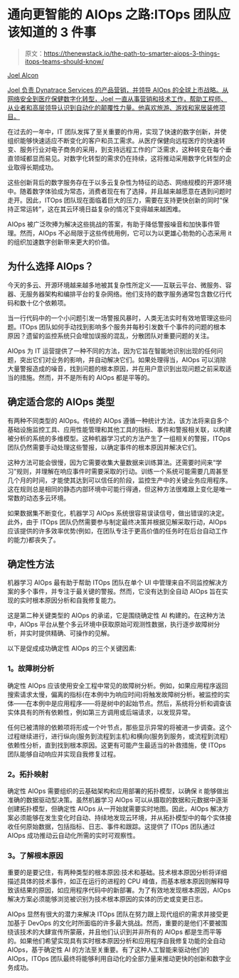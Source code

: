 # 通向更智能的 AIOps 之路:ITOps 团队应该知道的 3 件事

> 原文：<https://thenewstack.io/the-path-to-smarter-aiops-3-things-itops-teams-should-know/>

[](https://www.linkedin.com/in/joel-alcon-19289b6/)

[Joel Alcon](https://www.linkedin.com/in/joel-alcon-19289b6/)

[Joel 负责 Dynatrace Services 的产品营销，并领导 AIOps 的全球上市战略。从网络安全到医疗保健数字化转型，Joel 一直从事营销和技术工作，帮助工程师、从业者和高层领导认识到自动化的颠覆性力量。他喜欢旅游、游戏和家居装修项目。](https://www.linkedin.com/in/joel-alcon-19289b6/)

[](https://www.linkedin.com/in/joel-alcon-19289b6/)[](https://www.linkedin.com/in/joel-alcon-19289b6/)

在过去的一年中，IT 团队发挥了至关重要的作用，实现了快速的数字创新，并使组织能够快速适应不断变化的客户和员工需求。从医疗保健向远程医疗的快速转变、服务行业对电子商务的采用，到支持远程工作的广泛需求，这种转变在每个垂直领域都显而易见。对数字化转型的需求仍在持续，这将推动采用数字化转型的企业取得长期成功。

这些创新背后的数字服务存在于以多云复杂性为特征的动态、网络规模的开源环境中。随着数字体验成为常态，消费者现在有了选择，并且越来越愿意在遇到问题时走开。因此，ITOps 团队现在面临着巨大的压力，需要在支持更快创新的同时“保持正常运转”，这在其云环境日益复杂的情况下变得越来越困难。

AIOps 被广泛吹捧为解决这些挑战的答案，有助于降低警报噪音和加快事件管理。然而，AIOps 不必局限于这些传统用例，它可以为以更雄心勃勃的心态采用 it 的组织加速数字创新带来更大的价值。

## **为什么选择 AIOps？**

今天的多云、开源环境越来越多地被其复杂性所定义——互联云平台、微服务、容器、无服务器架构和编排平台的复杂网络。他们支持的数字服务通常包含数亿行代码和数十亿个依赖项。

当一行代码中的一个小问题引发一场警报风暴时，人类无法实时有效地管理这些问题。ITOps 团队如何手动找到影响多个服务并每秒引发数千个事件的问题的根本原因？遗留的监控系统只会增加误报的混乱，分散团队对重要问题的关注。

AIOps 为 IT 运营提供了一种不同的方法，因为它旨在智能地识别出现的任何问题，突出它们对业务的影响，并自动解决它们。如果处理得当，AIOps 可以消除大量警报造成的噪音，找到问题的根本原因，并在用户意识到出现问题之前采取适当的措施。然而，并不是所有的 AIOps 都是平等的。

## **确定适合您的 AIOps 类型**

有两种不同类型的 AIOps。传统的 AIOps 遵循一种统计方法，该方法将来自多个基础设施监控工具、应用性能管理和其他工具的指标、事件和警报相关联，以构建被分析的系统的多维模型。这种机器学习式的方法产生了一组相关的警报，ITOps 团队仍然需要手动处理这些警报，以确定事件的根本原因并解决它们。

这种方法可能会很慢，因为它需要收集大量数据来训练算法。还需要时间来“学习”规则，并理解在响应事件时需要采取的行动。训练一个系统可能需要几周甚至几个月的时间，才能使其达到可以信任的阶段，监控生产中的关键业务应用程序。这在规则总是相同的静态内部环境中可能行得通，但这种方法很难跟上变化是唯一常数的动态多云环境。

如果数据集不断变化，机器学习 AIOps 系统很容易误读信号，做出错误的决定。此外，由于 ITOps 团队仍然需要参与制定最终决策并根据见解采取行动，AIOps 应该提供的许多效率优势(例如，在团队专注于更高价值的任务时在后台自动工作的能力)都丧失了。

## **确定性方法**

机器学习 AIOps 最有助于帮助 ITOps 团队在单个 UI 中管理来自不同监控解决方案的多个事件，并专注于最关键的警报。然而，它没有达到全自动 AIOps 旨在实现的实时根本原因分析和自我修复能力。

这是第二种关键类型的 AIOps 的承诺，它是围绕确定性 AI 构建的。在这种方法中，AIOps 平台从整个多云环境中获取原始可观测性数据，执行逐步故障树分析，并实时提供精确、可操作的见解。

以下是促成成功确定性 AIOps 的三个关键因素:

### **1。故障树分析**

确定性 AIOps 应该使用安全工程中常见的故障树分析。例如，如果应用程序返回搜索请求太慢，偏离的指标(在本例中为响应时间)将触发故障树分析。被监控的实体——在本例中是应用程序——将是树中的起始节点。然后，系统将分析和调查该实体具有的所有依赖性，例如第三方调用或后端请求，以发现异常。

任何已被清除的依赖项将形成一个叶节点，那些显示异常的将被进一步调查。这个过程继续进行，进行纵向(服务到流程到主机)和横向(服务到服务，或流程到流程)依赖性分析，直到找到根本原因。这更有可能产生最适当的补救措施，使 ITOps 团队能够自动响应并实现自我修复过程。

### **2。拓扑映射**

确定性 AIOps 需要组织的云基础架构和应用部署的拓扑模型，以确保 it 能够做出准确的数据驱动型决策。虽然机器学习 AIOps 可以从摄取的数据和元数据中逐渐创建拓扑模型，但确定性 AIOps 从一开始就需要实时地图。因此，AIOps 解决方案必须能够在发生变化时自动、持续地发现云环境，并从拓扑模型中的每个实体接收任何原始数据，包括指标、日志、事件和跟踪。这提供了 ITOps 团队通过 AIOps 成功推动云自动化所需的实时可观察性。

### **3。了解根本原因**

重要的是要记住，有两种类型的根本原因:技术和基础。技术根本原因分析将详细描述具体的技术事件，如正在运行的进程的 CPU 峰值，而基本根本原因则解释导致该结果的原因，如应用程序代码中的新部署。为了有效地发现根本原因，AIOps 解决方案必须能够浏览被识别为技术根本原因的实体的历史或变更日志。

AIOps 显然有很大的潜力来解决 ITOps 团队在努力跟上现代组织的需求并接受更加基于 DevOps 的文化时所面临的许多最大挑战。然而，重要的是他们不要被围绕该技术的大肆宣传所蒙蔽，并且他们认识到并非所有的 AIOps 都是生而平等的。如果他们希望实现具有实时根本原因分析和应用程序自我修复功能的全自动 AIOps，基于确定性 AI 的方法至关重要。有了这种人工智能来驱动他们的 AIOps，ITOps 团队最终将能够利用自动化的全部力量来推动更快的创新和数字业务成功。

<svg xmlns:xlink="http://www.w3.org/1999/xlink" viewBox="0 0 68 31" version="1.1"><title>Group</title> <desc>Created with Sketch.</desc></svg>